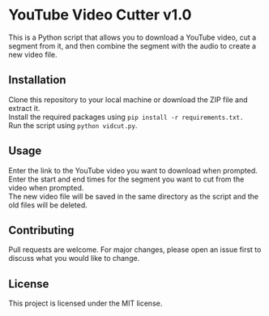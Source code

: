 # YouTube Video Cutter v1.0
This is a Python script that allows you to download a YouTube video, cut a segment from it, and then combine the segment with the audio to create a new video file.

## Installation
Clone this repository to your local machine or download the ZIP file and extract it.\
Install the required packages using `pip install -r requirements.txt.`\
Run the script using `python vidcut.py`.

## Usage
Enter the link to the YouTube video you want to download when prompted.\
Enter the start and end times for the segment you want to cut from the video when prompted.\
The new video file will be saved in the same directory as the script and the old files will be deleted.

## Contributing
Pull requests are welcome. For major changes, please open an issue first to discuss what you would like to change.

## License
This project is licensed under the MIT license.
